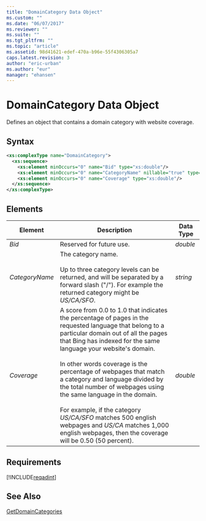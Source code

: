 ```yaml
---
title: "DomainCategory Data Object"
ms.custom: ""
ms.date: "06/07/2017"
ms.reviewer: ""
ms.suite: ""
ms.tgt_pltfrm: ""
ms.topic: "article"
ms.assetid: 98d41621-edef-470a-b96e-55f4306305a7
caps.latest.revision: 3
author: "eric-urban"
ms.author: "eur"
manager: "ehansen"
---
```

# DomainCategory Data Object
Defines an object that contains a domain category with website coverage. 

## Syntax

```xml
<xs:complexType name="DomainCategory">
  <xs:sequence>
    <xs:element minOccurs="0" name="Bid" type="xs:double"/>
    <xs:element minOccurs="0" name="CategoryName" nillable="true" type="xs:string"/>
    <xs:element minOccurs="0" name="Coverage" type="xs:double"/>
  </xs:sequence>
</xs:complexType>
```

## <a name="Elements"></a>Elements

|Element|Description|Data Type|
|-----------|---------------|-------------|
|*Bid*|Reserved for future use.|*double*|
|*CategoryName*|The category name.<br/><br/>Up to three category levels can be returned, and will be separated by a forward slash ("/"). For example the returned category might be *US/CA/SFO*.|*string*|
|*Coverage*|A score from 0.0 to 1.0 that indicates the percentage of pages in the requested language that belong to a particular domain out of all the pages that Bing has indexed for the same language your website's domain.<br/><br/>In other words coverage is the percentage of webpages that match a category and language divided by the total number of webpages using the same language in the domain.<br/><br/>For example, if the category *US/CA/SFO* matches 500 english webpages and *US/CA* matches 1,000 english webpages, then the coverage will be 0.50 (50 percent).|*double*|

## Requirements
[!INCLUDE[reqadint](../adinsight-api/includes/reqadint.md)]

## See Also 
[GetDomainCategories](../adinsight-api/getdomaincategories-service-operation.md)

